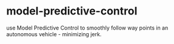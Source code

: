 # model-predictive-control
use Model Predictive Control to smoothly follow way points in an autonomous vehicle - minimizing jerk.
